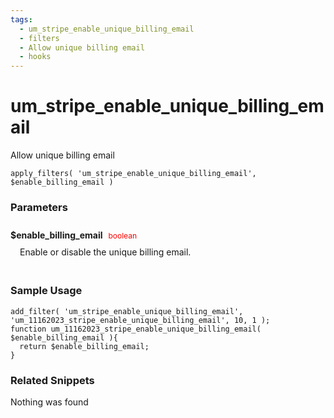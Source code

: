 ```yaml
---
tags: 
  - um_stripe_enable_unique_billing_email
  - filters
  - Allow unique billing email
  - hooks
---
```

# um\_stripe\_enable\_unique\_billing\_email
Allow unique billing email
<Badge text="Since 1.0.0" vertical="middle" />
``` php:no-line-numbers
apply_filters( 'um_stripe_enable_unique_billing_email', $enable_billing_email )
```
<div class='hook-sep'></div>

### Parameters

<div style='padding: 10px 0px 10px;'>
<strong>$enable_billing_email</strong> <span style='color:red;font-size:12px;padding: 0px 5px 0px 5px' >boolean</span>
<div style="margin-left:10px;padding: 10px 5px">Enable or disable the unique billing email.</div>
</div>
<div class='hook-sep'></div>



### Sample Usage

``` php:no-line-numbers
add_filter( 'um_stripe_enable_unique_billing_email', 'um_11162023_stripe_enable_unique_billing_email', 10, 1 );
function um_11162023_stripe_enable_unique_billing_email( $enable_billing_email ){
  return $enable_billing_email;
}
```
<div class='hook-sep'></div>



### Related Snippets

Nothing was found

